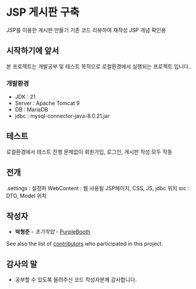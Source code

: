 # JSP 게시판 구축

JSP를 이용한 게시판 만들기
기존 코드 리뷰하여 재작성
JSP 개념 확인용


## 시작하기에 앞서

본 프로젝트는 개발공부 및 테스트 목적으로 로컬환경에서 실행되는 프로젝트 입니다.

### 개발환경

- JDK : 21
- Server : Apache Tomcat 9
- DB : MariaDB
- jdbc : mysql-connector-java-8.0.21.jar

## 테스트

로컬환경에서 테스트 진행
문제없이 회원가입, 로그인, 게시판 작성 모두 작동

## 전개

.settings : 설정파
WebContent : 웹 사용될 JSP페이지, CSS, JS, jdbc 위치 
src : DTO, Model 위치

## 작성자

* **박형준** - *초기작업* - [PurpleBooth](https://github.com/parkhyoungjoon)

See also the list of [contributors](https://github.com/your/project/contributors) who participated in this project.

## 감사의 말

* 공부할 수 있도록 올려주신 코드 작성자분께 감사합니다.
